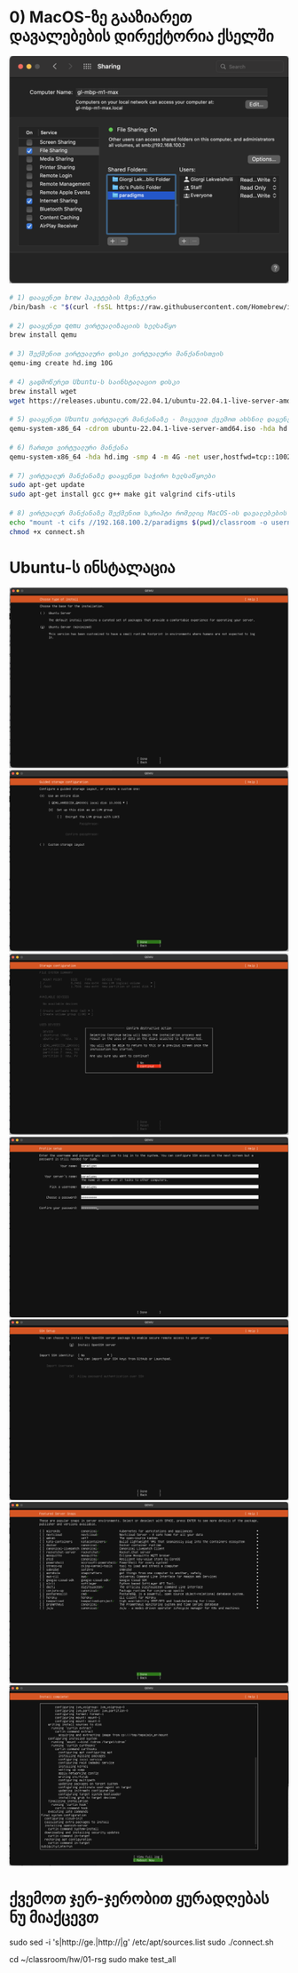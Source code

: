 # 0) MacOS-ზე გააზიარეთ დავალებების დირექტორია ქსელში
![MacOS Share](https://github.com/freeuni-paradigms/2022-fall/raw/main/vm/%238.png)

```sh
# 1) დააყენეთ brew პაკეტების მენეჯერი
/bin/bash -c "$(curl -fsSL https://raw.githubusercontent.com/Homebrew/install/HEAD/install.sh)"

# 2) დააყენეთ qemu ვირტუალიზაციის ხელსაწყო
brew install qemu

# 3) შექმენით ვირტუალური დისკი ვირტუალური მანქანისთვის
qemu-img create hd.img 10G

# 4) გადმოწერეთ Ubuntu-ს საინსტალაციო დისკი
brew install wget
wget https://releases.ubuntu.com/22.04.1/ubuntu-22.04.1-live-server-amd64.iso

# 5) დააყენეთ Ubuntu ვირტუალურ მანქანაზე - მიყევით ქვემოთ ახსნილ დაყენების ინსტრუქციას
qemu-system-x86_64 -cdrom ubuntu-22.04.1-live-server-amd64.iso -hda hd.img -smp 4 -m 4G -serial stdio

# 6) ჩართეთ ვირტუალური მანქანა
qemu-system-x86_64 -hda hd.img -smp 4 -m 4G -net user,hostfwd=tcp::10022-:22 -net nic -serial stdio

# 7) ვირტუალურ მანქანაზე დააყენეთ საჭირო ხელსაწყოები
sudo apt-get update
sudo apt-get install gcc g++ make git valgrind cifs-utils

# 8) ვირტუალურ მანქანაზე შექმენით სკრიპტი რომელიც MacOS-ის დავალებების დირექტორიას გამოაჩენს ვირტუალურ მანქანაზე
echo "mount -t cifs //192.168.100.2/paradigms $(pwd)/classroom -o username=lekva" > connect.sh
chmod +x connect.sh
```



# Ubuntu-ს ინსტალაცია
![Ubuntu Server Minimized](https://github.com/freeuni-paradigms/2022-fall/raw/main/vm/%231.png)
![Storage Configuration](https://github.com/freeuni-paradigms/2022-fall/raw/main/vm/%232.png)
![Storage Configuration Continue](https://github.com/freeuni-paradigms/2022-fall/raw/main/vm/%233.png)
![User](https://github.com/freeuni-paradigms/2022-fall/raw/main/vm/%234.png)
![OpenSSH Server](https://github.com/freeuni-paradigms/2022-fall/raw/main/vm/%235.png)
![Skip all Snaps](https://github.com/freeuni-paradigms/2022-fall/raw/main/vm/%236.png)
![Reboot on Done](https://github.com/freeuni-paradigms/2022-fall/raw/main/vm/%237.png)


# ქვემოთ ჯერ-ჯერობით ყურადღებას ნუ მიაქცევთ

sudo sed -i 's|http://ge.|http://|g' /etc/apt/sources.list
sudo ./connect.sh

cd ~/classroom/hw/01-rsg
sudo make test_all
